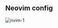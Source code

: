 ## Neovim config

![nvim-1](https://user-images.githubusercontent.com/80513079/216895409-4d7b246c-d7da-4f9e-8680-8f6b60ffa201.png)
